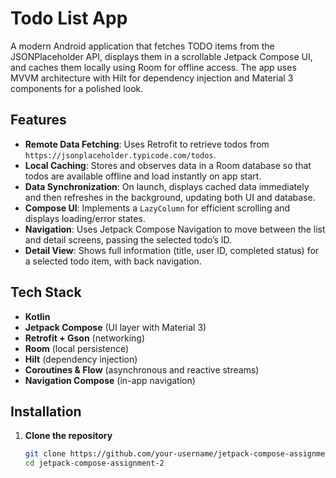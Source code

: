 # Todo List App

A modern Android application that fetches TODO items from the JSONPlaceholder API, displays them in a scrollable Jetpack Compose UI, and caches them locally using Room for offline access. The app uses MVVM architecture with Hilt for dependency injection and Material 3 components for a polished look.

## Features

- **Remote Data Fetching**: Uses Retrofit to retrieve todos from `https://jsonplaceholder.typicode.com/todos`.  
- **Local Caching**: Stores and observes data in a Room database so that todos are available offline and load instantly on app start.  
- **Data Synchronization**: On launch, displays cached data immediately and then refreshes in the background, updating both UI and database.  
- **Compose UI**: Implements a `LazyColumn` for efficient scrolling and displays loading/error states.  
- **Navigation**: Uses Jetpack Compose Navigation to move between the list and detail screens, passing the selected todo’s ID.  
- **Detail View**: Shows full information (title, user ID, completed status) for a selected todo item, with back navigation.  

## Tech Stack

- **Kotlin**  
- **Jetpack Compose** (UI layer with Material 3)  
- **Retrofit + Gson** (networking)  
- **Room** (local persistence)  
- **Hilt** (dependency injection)  
- **Coroutines & Flow** (asynchronous and reactive streams)  
- **Navigation Compose** (in-app navigation)  

## Installation

1. **Clone the repository**  
   ```bash
   git clone https://github.com/your-username/jetpack-compose-assignment-2.git
   cd jetpack-compose-assignment-2
